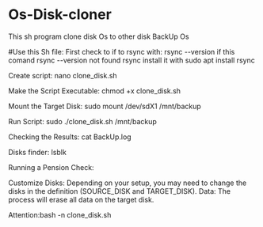 # Os-Disk-cloner
This sh program clone disk Os to other disk BackUp Os

#Use this Sh file:
First check to if to rsync with: rsync --version  if this comand rsync --version   not found rsync   install it with   sudo apt install rsync

Create script: nano clone_disk.sh

Make the Script Executable: chmod +x clone_disk.sh

Mount the Target Disk: sudo mount /dev/sdX1 /mnt/backup

Run Script: sudo ./clone_disk.sh /mnt/backup

Checking the Results: cat BackUp.log

Disks finder: lsblk

Running a Pension Check:

Customize Disks: Depending on your setup, you may need to change the disks in the definition (SOURCE_DISK and TARGET_DISK).
Data: The process will erase all data on the target disk.

Attention:bash -n clone_disk.sh

